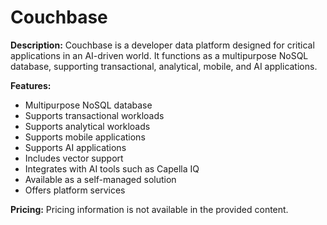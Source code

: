 # Couchbase

**Description:** Couchbase is a developer data platform designed for critical applications in an AI-driven world. It functions as a multipurpose NoSQL database, supporting transactional, analytical, mobile, and AI applications.

**Features:**
*   Multipurpose NoSQL database
*   Supports transactional workloads
*   Supports analytical workloads
*   Supports mobile applications
*   Supports AI applications
*   Includes vector support
*   Integrates with AI tools such as Capella IQ
*   Available as a self-managed solution
*   Offers platform services

**Pricing:**
Pricing information is not available in the provided content.